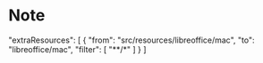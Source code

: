 # Note

"extraResources": [
  {
    "from": "src/resources/libreoffice/mac",
    "to": "libreoffice/mac",
    "filter": [
      "**/*"
    ]
  }
]